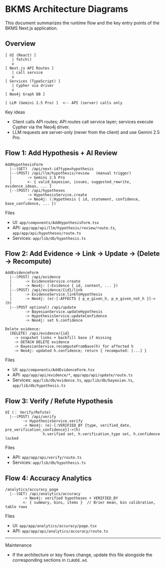 # BKMS Architecture Diagrams

This document summarizes the runtime flow and the key entry points of the BKMS Next.js application.

## Overview

```
[ UI (React) ]
   | fetch()
   v
[ Next.js API Routes ]
   | call service
   v
[ Services (TypeScript) ]
   | Cypher via driver
   v
[ Neo4j Graph DB ]

[ LLM (Gemini 2.5 Pro) ]  <-- API (server) calls only
```

Key ideas
- Client calls API routes; API routes call service layer; services execute Cypher via the Neo4j driver.
- LLM requests are server-only (never from the client) and use Gemini 2.5 Pro.

## Flow 1: Add Hypothesis + AI Review

```
AddHypothesisForm
  |--(GET)  /api/next-id?type=hypothesis
  |--(POST) /api/llm/hypothesis/review   (manual trigger)
  |       -> Gemini 2.5 Pro
  |       <- { valid_bayesian, issues, suggested_rewrite, evidence_ideas, ... }
  |--(POST) /api/hypotheses
          -> HypothesisService.create
          -> Neo4j: (:Hypothesis { id, statement, confidence, base_confidence, ... })
```

Files
- UI: `app/components/AddHypothesisForm.tsx`
- API: `app/app/api/llm/hypothesis/review/route.ts`, `app/app/api/hypotheses/route.ts`
- Services: `app/lib/db/hypothesis.ts`

## Flow 2: Add Evidence → Link → Update → (Delete → Recompute)

```
AddEvidenceForm
  |--(POST) /api/evidence
  |      -> EvidenceService.create
  |      -> Neo4j: (:Evidence { id, content, ... })
  |--(POST) /api/evidence/{id}/link
  |      -> EvidenceService.linkToHypothesis
  |      -> Neo4j: (e)-[:AFFECTS { p_e_given_h, p_e_given_not_h }]->(h)
  |--(POST optional) /api/update
         -> BayesianService.updateHypothesis
         -> HypothesisService.updateConfidence
         -> Neo4j: set h.confidence

Delete evidence:
  (DELETE) /api/evidence/{id}
    -> snapshot links + backfill base if missing
    -> DETACH DELETE evidence
    -> BayesianService.recomputeFromBase(h) for affected h
    -> Neo4j: updated h.confidence; return { recomputed: [...] }
```

Files
- UI: `app/components/AddEvidenceForm.tsx`
- API: `app/app/api/evidence/*`, `app/app/api/update/route.ts`
- Services: `app/lib/db/evidence.ts`, `app/lib/db/bayesian.ts`, `app/lib/db/hypothesis.ts`

## Flow 3: Verify / Refute Hypothesis

```
UI (⋮ Verify/Refute)
  |--(POST) /api/verify
        -> HypothesisService.verify
        -> Neo4j: (e)-[:VERIFIED_BY {type, verified_date, pre_verification_confidence}]->(h)
                 h.verified set, h.verification_type set, h.confidence locked
```

Files
- API: `app/app/api/verify/route.ts`
- Services: `app/lib/db/hypothesis.ts`

## Flow 4: Accuracy Analytics

```
/analytics/accuracy page
  |--(GET) /api/analytics/accuracy
        -> Neo4j: verified hypotheses + VERIFIED_BY
        <- { summary, bins, items }  // Brier mean, bin calibration, table rows
```

Files
- UI: `app/app/analytics/accuracy/page.tsx`
- API: `app/app/api/analytics/accuracy/route.ts`

---

Maintenance
- If the architecture or key flows change, update this file alongside the corresponding sections in `CLAUDE.md`.

